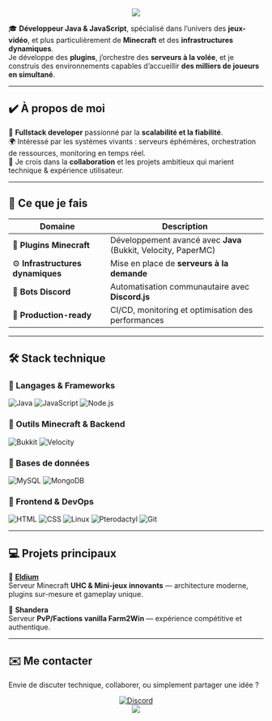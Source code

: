 <div align="center">
  <img src="https://capsule-render.vercel.app/api?type=waving&color=3BA55D&height=150&section=header&text=🌿%20Hello%20tout%20le%20monde,%20c'est%20Feuilla%20!&fontSize=28&fontColor=ffffff" />
</div>

🎓 **Développeur Java & JavaScript**, spécialisé dans l’univers des **jeux-vidéo**, et plus particulièrement de **Minecraft** et des **infrastructures dynamiques**.  
Je développe des **plugins**, j’orchestre des **serveurs à la volée**, et je construis des environnements capables d’accueillir **des milliers de joueurs en simultané**.

---

## ✔️ À propos de moi  

💼 **Fullstack developer** passionné par la **scalabilité et la fiabilité**.  
🌍 Intéressé par les systèmes vivants : serveurs éphémères, orchestration de ressources, monitoring en temps réel.  
🤝 Je crois dans la **collaboration** et les projets ambitieux qui marient technique & expérience utilisateur.  

---

## 🔧 Ce que je fais

| Domaine | Description |
|---------|-------------|
| 🧩 **Plugins Minecraft** | Développement avancé avec **Java** (Bukkit, Velocity, PaperMC) |
| ⚙️ **Infrastructures dynamiques** | Mise en place de **serveurs à la demande** |
| 🤖 **Bots Discord** | Automatisation communautaire avec **Discord.js** |
| 🧪 **Production-ready** | CI/CD, monitoring et optimisation des performances |

---

## 🛠️ Stack technique

<div align="left">

### 🔹 Langages & Frameworks  
![Java](https://img.shields.io/badge/Java-%23ED8B00.svg?style=for-the-badge&logo=openjdk&logoColor=white) ![JavaScript](https://img.shields.io/badge/JavaScript-F7DF1E?style=for-the-badge&logo=javascript&logoColor=black) ![Node.js](https://img.shields.io/badge/Node.js-339933?style=for-the-badge&logo=nodedotjs&logoColor=white) 

### 🔹 Outils Minecraft & Backend  
![Bukkit](https://img.shields.io/badge/Bukkit-white?style=for-the-badge&logoColor=black) ![Velocity](https://img.shields.io/badge/Velocity-black?style=for-the-badge)

### 🔹 Bases de données  
![MySQL](https://img.shields.io/badge/MySQL-4479A1?style=for-the-badge&logo=mysql&logoColor=white) ![MongoDB](https://img.shields.io/badge/MongoDB-4EA94B?style=for-the-badge&logo=mongodb&logoColor=white)

### 🔹 Frontend & DevOps  
![HTML](https://img.shields.io/badge/HTML5-E34F26?style=for-the-badge&logo=html5&logoColor=white) ![CSS](https://img.shields.io/badge/CSS3-1572B6?style=for-the-badge&logo=css3&logoColor=white) ![Linux](https://img.shields.io/badge/Linux-FCC624?style=for-the-badge&logo=linux&logoColor=black) ![Pterodactyl](https://img.shields.io/badge/Pterodactyl-2C2F33?style=for-the-badge&logoColor=white) ![Git](https://img.shields.io/badge/Git-F05032?style=for-the-badge&logo=git&logoColor=white)

</div>

---

## 💻 Projets principaux

🔹 **[Eldium](https://discord.gg/DZVxRpAqKg)**  
Serveur Minecraft **UHC & Mini-jeux innovants** — architecture moderne, plugins sur-mesure et gameplay unique.  

🔹 **Shandera**  
Serveur **PvP/Factions vanilla Farm2Win** — expérience compétitive et authentique.

---

## ✉️ Me contacter
Envie de discuter technique, collaborer, ou simplement partager une idée ?
<div align="center">
  <a href="https://discord.com/users/856846166627713024">
    <img src="https://img.shields.io/badge/💬%20Discord-5865F2?style=for-the-badge&logo=discord&logoColor=white" alt="Discord">
  </a>
</div>

<div align="center">
  <img src="https://capsule-render.vercel.app/api?type=waving&color=3BA55D&height=150&section=footer&text=👋%20Au%20plaisir%20de%20vous%20retrouver%20sur%20mes%20projets%20!&fontSize=28&fontColor=ffffff" />
</div>
